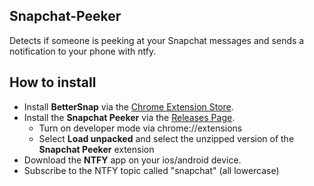 ## Snapchat-Peeker
Detects if someone is peeking at your Snapchat messages and sends a notification to your phone with ntfy.

## How to install

- Install **BetterSnap** via the [Chrome Extension Store](https://chrome.google.com/webstore/detail/better-snapchat/bomphfefmmkghdkkpjdafehnmfpifook).
- Install the **Snapchat Peeker** via the [Releases Page](https://chrome.google.com/webstore/detail/better-snapchat/bomphfefmmkghdkkpjdafehnmfpifook).
  - Turn on developer mode via chrome://extensions
  - Select **Load unpacked** and select the unzipped version of the **Snapchat Peeker** extension
- Download the **NTFY** app on your ios/android device.
- Subscribe to the NTFY topic called "snapchat" (all lowercase)



